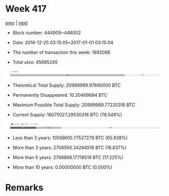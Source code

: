 # Week 417

[prev](week0416.md) | [next](week0418.md)

- Block number: 444909~446002

- Date: 2016-12-25 03:15:05~2017-01-01 03:15:04

- The number of transaction this week: 1892088

- Total utxo: 45695245

![](../images/mined_week0417.png)

- Theoretical Total Supply: 20999999.97690000 BTC

- Permanently Disappeared: 10.20469684 BTC

- Maximum Possible Total Supply: 20999989.77220316 BTC

- Current Supply: 16075027.29530316 BTC (76.548%)

![](../images/year_week0417.png)


- Less than 3 years: 10599610.77527279 BTC (65.938%)

- More than 3 years: 2706550.34284518 BTC (16.837%)

- More than 5 years: 2768866.17718519 BTC (17.225%)

- More than 10 years: 0.00000000 BTC (0.000%)

# Remarks

